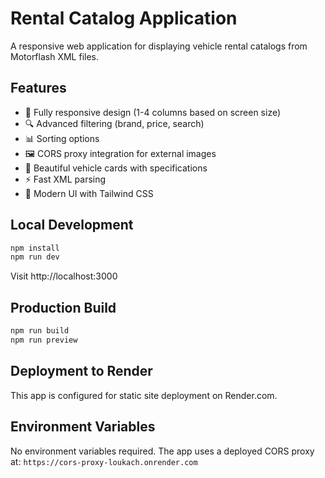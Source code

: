 # Rental Catalog Application

A responsive web application for displaying vehicle rental catalogs from Motorflash XML files.

## Features

- 📱 Fully responsive design (1-4 columns based on screen size)
- 🔍 Advanced filtering (brand, price, search)
- 📊 Sorting options
- 🖼️ CORS proxy integration for external images
- 🚗 Beautiful vehicle cards with specifications
- ⚡ Fast XML parsing
- 🎨 Modern UI with Tailwind CSS

## Local Development

```bash
npm install
npm run dev
```

Visit http://localhost:3000

## Production Build

```bash
npm run build
npm run preview
```

## Deployment to Render

This app is configured for static site deployment on Render.com.

## Environment Variables

No environment variables required. The app uses a deployed CORS proxy at:
`https://cors-proxy-loukach.onrender.com`